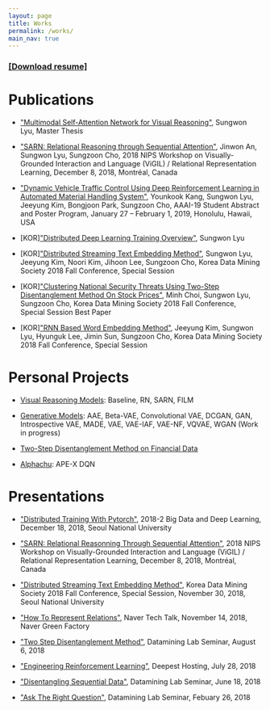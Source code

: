```yaml
---
layout: page
title: Works
permalink: /works/
main_nav: true
---
```


### [[Download resume]]({{lyusungwon.github.io}}/assets/resume/SungwonLyu_Resume.pdf)

# Publications

- ["Multimodal Self-Attention Network for Visual Reasoning"]({{lyusungwon.github.io}}/assets/publications/190617_MasterPaper_SungwonLyu.pdf), Sungwon Lyu, Master Thesis

- ["SARN: Relational Reasoning through Sequential Attention"]({{lyusungwon.github.io}}/assets/publications/1811.00246.pdf), Jinwon An, Sungwon Lyu, Sungzoon Cho, 2018 NIPS Workshop on Visually-Grounded Interaction and Language (ViGIL) / Relational Representation Learning, December 8, 2018, Montréal, Canada

- ["Dynamic Vehicle Traffic Control Using Deep Reinforcement Learning in Automated Material Handling System"]({{lyusungwon.github.io}}/assets/publications/AAAI19_AbstractPaper.pdf), Younkook Kang, Sungwon Lyu, Jeeyung Kim, Bongjoon Park, Sungzoon Cho, AAAI-19 Student Abstract and Poster Program, January 27 – February 1, 2019, Honolulu, Hawaii, USA

- [KOR]["Distributed Deep Learning Training Overview"]({{lyusungwon.github.io}}/assets/publications/DistributedDeepLearningTrainingOverview.pdf), Sungwon Lyu 

- [KOR]["Distributed Streaming Text Embedding Method"]({{lyusungwon.github.io}}/assets/publications/[2018추계]서울대학교_산업공학과_류성원.pdf), Sungwon Lyu, Jeeyung Kim, Noori Kim, Jihoon Lee, Sungzoon Cho, Korea Data Mining Society 2018 Fall Conference, Special Session

- [KOR]["Clustering National Security Threats Using Two-Step Disentanglement Method On Stock Prices"]({{lyusungwon.github.io}}/assets/publications/[2018추계]서울대학교_산업공학과_최민.pdf), Minh Choi, Sungwon Lyu, Sungzoon Cho, Korea Data Mining Society 2018 Fall Conference, Special Session Best Paper 

- [KOR]["RNN Based Word Embedding Method"]({{lyusungwon.github.io}}/assets/publications/[2018추계]서울대학교_산업공학과_김지영.pdf), Jeeyung Kim, Sungwon Lyu, Hyunguk Lee, Jimin Sun, Sungzoon Cho, Korea Data Mining Society 2018 Fall Conference, Special Session

# Personal Projects

- [Visual Reasoning Models](github.com/Lyusungwon/relational_network_pytorch): Baseline, RN, SARN, FILM

- [Generative Models](github.com/Lyusungwon/generative_models_pytorch): AAE, Beta-VAE, Convolutional VAE, DCGAN, GAN, Introspective VAE, MADE, VAE, VAE-IAF, VAE-NF, VQVAE, WGAN (Work in progress)

- [Two-Step Disentanglement Method on Financial Data](github.com/cham310/fin_disentanglement)

- [Alphachu](github.com/Lyusungwon/apex_dqn_pytorch): APE-X DQN

# Presentations

- ["Distributed Training With Pytorch"]({{lyusungwon.github.io}}/assets/presentation/20181218_DistributedTrainingWithPytorch.pdf), 2018-2 Big Data and Deep Learning, December 18, 2018, Seoul National University

- ["SARN: Relational Reasonning Through Sequential Attention"]({{lyusungwon.github.io}}/assets/presentation/20181204_SARN_SungwonLyu.pdf), 2018 NIPS Workshop on Visually-Grounded Interaction and Language (ViGIL) / Relational Representation Learning, December 8, 2018, Montréal, Canada

- ["Distributed Streaming Text Embedding Method"]({{lyusungwon.github.io}}/assets/presentation/20181130_DistributedStreamingTextEmbeddingMethod_SungwonLyu.pdf), Korea Data Mining Society 2018 Fall Conference, Special Session, November 30, 2018, Seoul National University

- ["How To Represent Relations"]({{lyusungwon.github.io}}/assets/presentation/20181114_HowToRepresentRelations_SungwonLyu.pdf), Naver Tech Talk, November 14, 2018, Naver Green Factory

- ["Two Step Disentanglement Method"]({{lyusungwon.github.io}}/assets/presentation/20180806_TwoStepDisentanglementMethod_SungwonLyu.pdf), Datamining Lab Seminar, August 6, 2018

- ["Engineering Reinforcement Learning"]({{lyusungwon.github.io}}/assets/presentation/20180728_EngineeringReinforcementLearning_SungwonLyu.pdf), Deepest Hosting, July 28, 2018

- ["Disentangling Sequential Data"]({{lyusungwon.github.io}}/assets/presentation/20180618_DisentanglingSequentialData_SungwonLyu.pdf), Datamining Lab Seminar, June 18, 2018

- ["Ask The Right Question"]({{lyusungwon.github.io}}/assets/presentation/20180226_AskTheRIghtQuestion_SungwonLyu.pdf), Datamining Lab Seminar, Febuary 26, 2018
